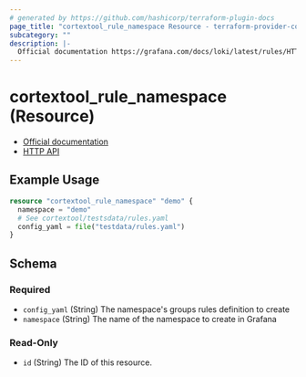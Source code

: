 ```yaml
---
# generated by https://github.com/hashicorp/terraform-plugin-docs
page_title: "cortextool_rule_namespace Resource - terraform-provider-cortextool"
subcategory: ""
description: |-
  Official documentation https://grafana.com/docs/loki/latest/rules/HTTP API https://grafana.com/docs/loki/latest/api/#ruler
---
```


# cortextool_rule_namespace (Resource)

* [Official documentation](https://grafana.com/docs/loki/latest/rules/)
* [HTTP API](https://grafana.com/docs/loki/latest/api/#ruler)

## Example Usage

```terraform
resource "cortextool_rule_namespace" "demo" {
  namespace = "demo"
  # See cortextool/testsdata/rules.yaml
  config_yaml = file("testdata/rules.yaml")
}
```

<!-- schema generated by tfplugindocs -->
## Schema

### Required

- `config_yaml` (String) The namespace's groups rules definition to create
- `namespace` (String) The name of the namespace to create in Grafana

### Read-Only

- `id` (String) The ID of this resource.
